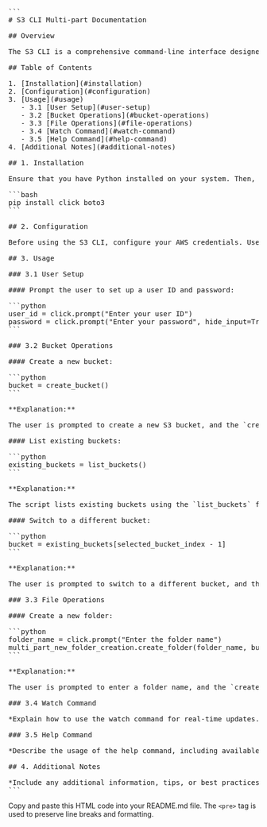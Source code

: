 
<pre>
```
# S3 CLI Multi-part Documentation

## Overview

The S3 CLI is a comprehensive command-line interface designed for interacting with Amazon Simple Storage Service (S3) buckets. This documentation provides a detailed explanation of each section of the code, highlighting key functionalities, AWS interactions, and error handling.

## Table of Contents

1. [Installation](#installation)
2. [Configuration](#configuration)
3. [Usage](#usage)
   - 3.1 [User Setup](#user-setup)
   - 3.2 [Bucket Operations](#bucket-operations)
   - 3.3 [File Operations](#file-operations)
   - 3.4 [Watch Command](#watch-command)
   - 3.5 [Help Command](#help-command)
4. [Additional Notes](#additional-notes)

## 1. Installation <a name="installation"></a>

Ensure that you have Python installed on your system. Then, install the required dependencies:

```bash
pip install click boto3
```

## 2. Configuration <a name="configuration"></a>

Before using the S3 CLI, configure your AWS credentials. Use the `aws configure` command or set environment variables for your AWS access key, secret key, and region.

## 3. Usage <a name="usage"></a>

### 3.1 User Setup <a name="user-setup"></a>

#### Prompt the user to set up a user ID and password:

```python
user_id = click.prompt("Enter your user ID")
password = click.prompt("Enter your password", hide_input=True, confirmation_prompt=True)
```

### 3.2 Bucket Operations <a name="bucket-operations"></a>

#### Create a new bucket:

```python
bucket = create_bucket()
```

**Explanation:**

The user is prompted to create a new S3 bucket, and the `create_bucket` function is called.

#### List existing buckets:

```python
existing_buckets = list_buckets()
```

**Explanation:**

The script lists existing buckets using the `list_buckets` function.

#### Switch to a different bucket:

```python
bucket = existing_buckets[selected_bucket_index - 1]
```

**Explanation:**

The user is prompted to switch to a different bucket, and the selected bucket becomes the active bucket.

### 3.3 File Operations <a name="file-operations"></a>

#### Create a new folder:

```python
folder_name = click.prompt("Enter the folder name")
multi_part_new_folder_creation.create_folder(folder_name, bucket)
```

**Explanation:**

The user is prompted to enter a folder name, and the `create_folder` function is called to create a new folder in the S3 bucket.

### 3.4 Watch Command <a name="watch-command"></a>

*Explain how to use the watch command for real-time updates.*

### 3.5 Help Command <a name="help-command"></a>

*Describe the usage of the help command, including available options and commands.*

## 4. Additional Notes <a name="additional-notes"></a>

*Include any additional information, tips, or best practices that users should be aware of while using the S3 CLI.*
```
</pre>

Copy and paste this HTML code into your README.md file. The `<pre>` tag is used to preserve line breaks and formatting.
